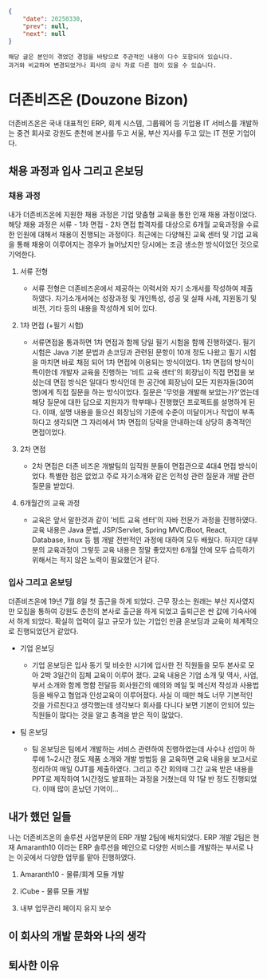 ```json
{
    "date": 20250330,
    "prev": null,
    "next": null
}
```

```
해당 글은 본인이 겪었던 경험을 바탕으로 주관적인 내용이 다수 포함되어 있습니다.
과거와 비교하여 변경되었거나 회사의 공식 자료 다른 점이 있을 수 있습니다.
```

# 더존비즈온 (Douzone Bizon)
더존비즈온은 국내 대표적인 ERP, 회계 시스템, 그룹웨어 등 기업용 IT 서비스를 개발하는 중견 회사로 강원도 춘천에 본사를 두고 서울, 부산 지사를 두고 있는 IT 전문 기업이다.

## 채용 과정과 입사 그리고 온보딩
### 채용 과정
내가 더존비즈온에 지원한 채용 과정은 기업 맞춤형 교육을 통한 인재 채용 과정이었다.
해당 채용 과정은 서류 - 1차 면접 - 2차 면접 합격자를 대상으로 6개월 교육과정을 수료한 인원에 대해서 채용이 진행되는 과정이다. 최근에는 다양해진 교육 센터 및 기업 교육을 통해 채용이 이루어지는 경우가 늘어났지만 당시에는 조금 생소한 방식이었던 것으로 기억한다.

1. 서류 전형
    - 서류 전형은 더존비즈온에서 제공하는 이력서와 자기 소개서를 작성하여 제출하였다.
    자기소개서에는 성장과정 및 개인특성, 성공 및 실패 사례, 지원동기 및 비전, 기타 등의 내용을 작성하게 되어 있다.

1. 1차 면접 (+필기 시험)
    - 서류면접을 통과하면 1차 면접과 함께 당일 필기 시험을 함께 진행하였다. 필기 시험은 Java 기본 문법과 손코딩과 관련된 문항이 10개 정도 나왔고 필기 시험을 마치면 바로 채점 되어 1차 면접에 이용되는 방식이었다.
    1차 면접의 방식이 특이한데 개발자 교육을 진행하는 '비트 교육 센터'의 회장님이 직접 면접을 보셨는데 면접 방식은 일대다 방식인데 한 공간에 회장님이 모든 지원자들(30여명)에게 직접 질문을 하는 방식이었다.
    질문은 '무엇을 개발해 보았는가?'였는데 해당 질문에 대한 답으로 지원자가 학부때나 진행했던 프로젝트를 설명하게 된다.
    이때, 설명 내용을 들으신 회장님의 기준에 수준이 미달이거나 작업이 부족하다고 생각되면 그 자리에서 1차 면접의 당락을 안내하는데 상당히 충격적인 면접이었다.

1. 2차 면접 
    - 2차 면접은 더존 비즈온 개발팀의 임직원 분들이 면접관으로 4대4 면접 방식이었다.
    특별한 점은 없었고 주로 자기소개와 같은 인적성 관련 질문과 개발 관련 질문을 받았다.

1. 6개월간의 교육 과정
    - 교육은 앞서 말한것과 같이 '비트 교육 센터'의 자바 전문가 과정을 진행하였다. 교육 내용은 Java 문법, JSP/Servlet, Spring MVC/Boot, React, Database, linux 등 웹 개발 전반적인 과정에 대하여 모두 배웠다. 하지만 대부분의 교육과정이 그렇듯 교육 내용은 정말 좋았지만 6개월 안에 모두 습득하기 위해서는 적지 않은 노력이 필요했던거 같다.

### 입사 그리고 온보딩
더존비즈온에 19년 7월 8일 첫 출근을 하게 되었다.
근무 장소는 원래는 부산 지사였지만 모집을 통하여 강원도 춘천의 본사로 출근을 하게 되었고 출퇴근은 싼 값에 기숙사에서 하게 되었다.
확실히 업력이 길고 규모가 있는 기업인 만큼 온보딩과 교육이 체계적으로 진행되었던거 같았다.

- 기업 온보딩
    - 기업 온보딩은 입사 동기 및 비슷한 시기에 입사한 전 직원들을 모두 본사로 모아 2박 3일간의 집체 교육이 이루어 졌다.
    교육 내용은 기업 소개 및 역사, 사업, 부서 소개와 함께 명함 전달등 회사원간의 예의와 메일 및 메신저 작성과 사용법 등을 배우고 협업과 인성교육이 이루어졌다.
    사실 이 때만 해도 너무 기본적인 것을 가르친다고 생각했는데 생각보다 회사를 다니다 보면 기본이 안되어 있는 직원들이 많다는 것을 알고 충격을 받은 적이 많았다.

- 팀 온보딩
    - 팀 온보딩은 팀에서 개발하는 서비스 관련하여 진행하였는데 사수나 선임이 하루에 1~2시간 정도 제품 소개와 개발 방법등 을 교육하면 교육 내용을 보고서로 정리하여 매일 OJT를 제출하였다. 그리고 주간 회의때 그간 교육 받은 내용을 PPT로 제작하여 1시간정도 발표하는 과정을 거쳤는데 약 1달 반 정도 진행되었다.
    이때 많이 혼났던 기억이...
    

## 내가 했던 일들
나는 더존비즈온의 솔루션 사업부문의 ERP 개발 2팀에 배치되었다.
ERP 개발 2팀은 현재 Amaranth10 이라는 ERP 솔루션을 메인으로 다양한 서비스를 개발하는 부서로 나는 이곳에서 다양한 업무를 맡아 진행하였다.

1. Amaranth10 - 물류/회계 모듈 개발
    

1. iCube - 물류 모듈 개발
    

1. 내부 업무관리 페이지 유지 보수


## 이 회사의 개발 문화와 나의 생각



## 퇴사한 이유
